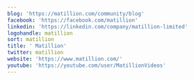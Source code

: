 ```yaml
---
blog: 'https://matillion.com/community/blog'
facebook: 'https://facebook.com/matillion'
linkedin: 'https://linkedin.com/company/matillion-limited'
logohandle: matillion
sort: matillion
title: ' Matillion'
twitter: matillion
website: 'https://www.matillion.com/'
youtube: 'https://youtube.com/user/MatillionVideos'
---
```

